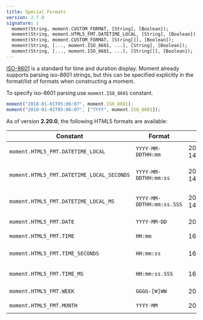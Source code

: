 ```yaml
---
title: Special Formats
version: 2.7.0
signature: |
  moment(String, moment.CUSTOM_FORMAT, [String], [Boolean]);
  moment(String, moment.HTML5_FMT.DATETIME_LOCAL, [String], [Boolean]); // from 2.20.0
  moment(String, moment.CUSTOM_FORMAT, [String[]], [Boolean]);
  moment(String, [..., moment.ISO_8601, ...], [String], [Boolean]);
  moment(String, [..., moment.ISO_8601, ...], [String[]], [Boolean]);
---
```


[ISO-8601](https://en.wikipedia.org/wiki/ISO_8601) is a standard for time and duration display. Moment already supports parsing iso-8601 strings, but this can be specified explicitly in the format/list of formats when constructing a moment.

To specify iso-8601 parsing use `moment.ISO_8601` constant. 

```javascript
moment("2010-01-01T05:06:07", moment.ISO_8601);
moment("2010-01-01T05:06:07", ["YYYY", moment.ISO_8601]);
```

As of version **2.20.0**, the following HTML5 formats are available:

| Constant                                    | Format                    | Example                 | Input Type     |
| -------------                               | -------------             | -------------           | -------------  |
| `moment.HTML5_FMT.DATETIME_LOCAL`           | `YYYY-MM-DDTHH:mm`        | 2017-12-14T16:34        |`<input type="datetime-local" />` |
| `moment.HTML5_FMT.DATETIME_LOCAL_SECONDS`   | `YYYY-MM-DDTHH:mm:ss`     | 2017-12-14T16:34:10     |`<input type="datetime-local" step="1" />` |
| `moment.HTML5_FMT.DATETIME_LOCAL_MS`        | `YYYY-MM-DDTHH:mm:ss.SSS` | 2017-12-14T16:34:10.234 |`<input type="datetime-local" step="0.001" />` |
| `moment.HTML5_FMT.DATE`                     | `YYYY-MM-DD`              | 2017-12-14              |`<input type="date" />` |
| `moment.HTML5_FMT.TIME`                     | `HH:mm`                   | 16:34                   |`<input type="time" />` |
| `moment.HTML5_FMT.TIME_SECONDS`             | `HH:mm:ss`                | 16:34:10                |`<input type="time" step="1" />` |
| `moment.HTML5_FMT.TIME_MS`                  | `HH:mm:ss.SSS`            | 16:34:10.234            |`<input type="time" step="0.001" />` |
| `moment.HTML5_FMT.WEEK`                     | `GGGG-[W]WW`              | 2017-W50                |`<input type="week" />` |
| `moment.HTML5_FMT.MONTH`                    | `YYYY-MM`                 | 2017-12                 |`<input type="month" />` |

